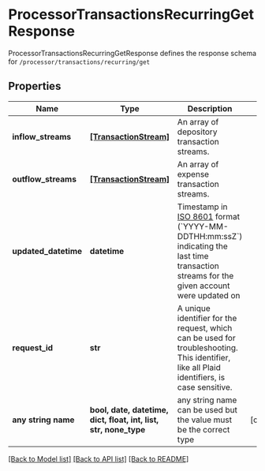 # ProcessorTransactionsRecurringGetResponse

ProcessorTransactionsRecurringGetResponse defines the response schema for `/processor/transactions/recurring/get`

## Properties
Name | Type | Description | Notes
------------ | ------------- | ------------- | -------------
**inflow_streams** | [**[TransactionStream]**](TransactionStream.md) | An array of depository transaction streams. | 
**outflow_streams** | [**[TransactionStream]**](TransactionStream.md) | An array of expense transaction streams. | 
**updated_datetime** | **datetime** | Timestamp in [ISO 8601](https://wikipedia.org/wiki/ISO_8601) format (&#x60;YYYY-MM-DDTHH:mm:ssZ&#x60;) indicating the last time transaction streams for the given account were updated on | 
**request_id** | **str** | A unique identifier for the request, which can be used for troubleshooting. This identifier, like all Plaid identifiers, is case sensitive. | 
**any string name** | **bool, date, datetime, dict, float, int, list, str, none_type** | any string name can be used but the value must be the correct type | [optional]

[[Back to Model list]](../README.md#documentation-for-models) [[Back to API list]](../README.md#documentation-for-api-endpoints) [[Back to README]](../README.md)


